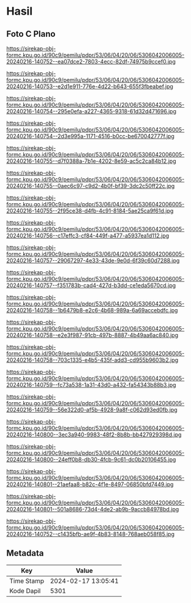 # Hasil

## Foto C Plano

https://sirekap-obj-formc.kpu.go.id/90c9/pemilu/pdpr/53/06/04/20/06/5306042006005-20240216-140752--ea07dce2-7803-4ecc-82df-74975b9ccef0.jpg

https://sirekap-obj-formc.kpu.go.id/90c9/pemilu/pdpr/53/06/04/20/06/5306042006005-20240216-140753--e2d1e911-776e-4d22-b643-655f3fbeabef.jpg

https://sirekap-obj-formc.kpu.go.id/90c9/pemilu/pdpr/53/06/04/20/06/5306042006005-20240216-140754--295e0efa-a227-4365-9318-61d32d471696.jpg

https://sirekap-obj-formc.kpu.go.id/90c9/pemilu/pdpr/53/06/04/20/06/5306042006005-20240216-140754--2d3e995a-1171-4516-b0cc-be670042777f.jpg

https://sirekap-obj-formc.kpu.go.id/90c9/pemilu/pdpr/53/06/04/20/06/5306042006005-20240216-140755--d7f0388a-7b1e-4202-8e59-ac5c2ca84b12.jpg

https://sirekap-obj-formc.kpu.go.id/90c9/pemilu/pdpr/53/06/04/20/06/5306042006005-20240216-140755--0aec6c97-c9d2-4b0f-bf39-3dc2c50ff22c.jpg

https://sirekap-obj-formc.kpu.go.id/90c9/pemilu/pdpr/53/06/04/20/06/5306042006005-20240216-140755--2f95ce38-d4fb-4c91-8184-5ae25ca9f61d.jpg

https://sirekap-obj-formc.kpu.go.id/90c9/pemilu/pdpr/53/06/04/20/06/5306042006005-20240216-140756--c17effc3-cf84-449f-a477-a5937ea1d112.jpg

https://sirekap-obj-formc.kpu.go.id/90c9/pemilu/pdpr/53/06/04/20/06/5306042006005-20240216-140757--29067297-4e33-43de-9e0d-6f39c60d7288.jpg

https://sirekap-obj-formc.kpu.go.id/90c9/pemilu/pdpr/53/06/04/20/06/5306042006005-20240216-140757--f351783b-cad4-427d-b3dd-ce1eda5670cd.jpg

https://sirekap-obj-formc.kpu.go.id/90c9/pemilu/pdpr/53/06/04/20/06/5306042006005-20240216-140758--1b6479b8-e2c6-4b68-989a-6a69accebdfc.jpg

https://sirekap-obj-formc.kpu.go.id/90c9/pemilu/pdpr/53/06/04/20/06/5306042006005-20240216-140758--e2e3f987-91cb-497b-8887-4b49aa6ac840.jpg

https://sirekap-obj-formc.kpu.go.id/90c9/pemilu/pdpr/53/06/04/20/06/5306042006005-20240216-140758--703c1335-e4b5-435f-add3-cd955b9603b2.jpg

https://sirekap-obj-formc.kpu.go.id/90c9/pemilu/pdpr/53/06/04/20/06/5306042006005-20240216-140759--fc73a538-1a31-43d0-a432-fa54343b88b3.jpg

https://sirekap-obj-formc.kpu.go.id/90c9/pemilu/pdpr/53/06/04/20/06/5306042006005-20240216-140759--56e322d0-af5b-4928-9a8f-c062d93ed0fb.jpg

https://sirekap-obj-formc.kpu.go.id/90c9/pemilu/pdpr/53/06/04/20/06/5306042006005-20240216-140800--3ec3a940-9983-48f2-8b8b-bb427929398d.jpg

https://sirekap-obj-formc.kpu.go.id/90c9/pemilu/pdpr/53/06/04/20/06/5306042006005-20240216-140800--24eff0b8-db30-4fcb-9c61-dc0b20106455.jpg

https://sirekap-obj-formc.kpu.go.id/90c9/pemilu/pdpr/53/06/04/20/06/5306042006005-20240216-140801--21aefaa8-b82c-4f1e-8497-06850bfd7449.jpg

https://sirekap-obj-formc.kpu.go.id/90c9/pemilu/pdpr/53/06/04/20/06/5306042006005-20240216-140801--501a8686-73d4-4de2-ab9b-9accb84978bd.jpg

https://sirekap-obj-formc.kpu.go.id/90c9/pemilu/pdpr/53/06/04/20/06/5306042006005-20240216-140752--c1435bfb-ae9f-4b83-8148-768aeb058f85.jpg


## Metadata

| Key        | Value               |
| ---------- | ------------------- |
| Time Stamp | 2024-02-17 13:05:41 |
| Kode Dapil | 5301                |



